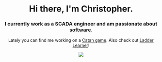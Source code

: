 <div align=center>
  <h1>Hi there, I'm Christopher.</h1>

  <h3>I currently work as a SCADA engineer and am passionate about software.</h3>

Lately you can find me working on a [Catan game](https://github.com/Ferrington/catan). Also check out [Ladder Learner](https://github.com/Ferrington/ladderlearner)!


  <a href="https://skillicons.dev">
    <img src="https://skillicons.dev/icons?i=ts,nuxtjs,vue,react,java,spring,postgres,py&perline=4" />
  </a>
</div>
